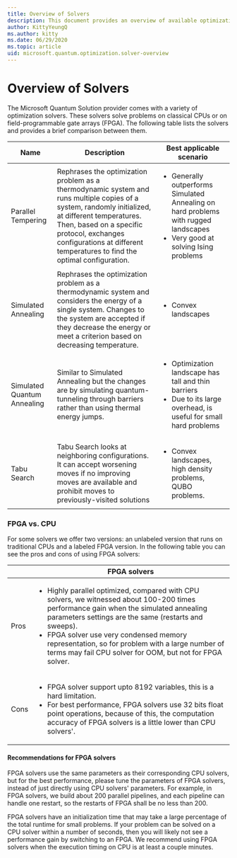 ```yaml
---
title: Overview of Solvers
description: This document provides an overview of available optimization solvers in Azure Quantum.
author: KittyYeungQ
ms.author: kitty
ms.date: 06/29/2020
ms.topic: article
uid: microsoft.quantum.optimization.solver-overview
---
```


# Overview of Solvers

The Microsoft Quantum Solution provider comes with a variety of optimization solvers. These solvers solve problems on classical CPUs or on field-programmable gate arrays (FPGA). The following table lists the solvers and provides a brief comparison between them.

| **Name** | **Description** | **Best applicable scenario** |
| - | - | - |
| Parallel Tempering | Rephrases the optimization problem as a thermodynamic system and runs multiple copies of a system, randomly initialized, at different temperatures. Then, based on a specific protocol, exchanges configurations at different temperatures to find the optimal configuration. | <ul><li>Generally outperforms Simulated Annealing on hard problems with rugged landscapes</li><li> Very good at solving Ising problems</li></ul> |
| Simulated Annealing | Rephrases the optimization problem as a thermodynamic system and considers the energy of a single system. Changes to the system are accepted if they decrease the energy or meet a criterion based on decreasing temperature. | <ul><li>Convex landscapes</li></ul> |
| Simulated Quantum Annealing | Similar to Simulated Annealing but the changes are by simulating quantum-tunneling through barriers rather than using thermal energy jumps. | <ul><li>Optimization landscape has tall and thin barriers</li><li>Due to its large overhead, is useful for small hard problems</li></ul> |
| Tabu Search | Tabu Search looks at neighboring configurations.  It can accept worsening moves if no improving moves are available  and prohibit moves to previously-visited solutions | <ul><li>Convex landscapes, high density problems, QUBO problems.</li></ul>

### FPGA vs. CPU

For some solvers we offer two versions: an unlabeled version that runs on traditional CPUs and a labeled FPGA version. In the following table you can see the pros and cons of using FPGA solvers:

| | FPGA solvers |
| - | - |
| Pros | <ul><li>Highly parallel optimized, compared with CPU solvers, we witnessed about 100-200 times performance gain when the simulated annealing parameters settings are the same (restarts and sweeps).</li><li>FPGA solver use very condensed memory representation, so for problem with a large number of terms may fail CPU solver for OOM, but not for FPGA solver.</li></ul> |
| Cons | <ul><li>FPGA solver support upto 8192 variables, this is a hard limitation.</li><li>For best performance, FPGA solvers use 32 bits float point operations, because of this, the computation accuracy of FPGA solvers is a little lower than CPU solvers'.</li></ul>                                                                                                                 |

#### Recommendations for FPGA solvers 

FPGA solvers use the same parameters as their corresponding CPU solvers, but for the best performance, please tune the parameters of FPGA solvers, instead of just directly using CPU solvers' parameters. For example, in FPGA solvers, we build about 200 parallel pipelines, and each pipeline can handle one restart, so the restarts of FPGA shall be no less than 200.

FPGA solvers have an initialization time that may take a large percentage of the total runtime for small problems. If your problem can be solved on a CPU solver within a number of seconds, then you will likely not see a performance gain by switching to an FPGA. We recommend using FPGA solvers when the execution timing on CPU is at least a couple minutes.
